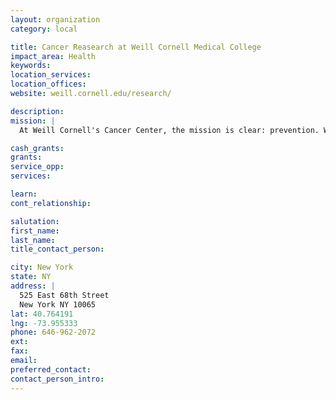 ```yaml
---
layout: organization
category: local

title: Cancer Reasearch at Weill Cornell Medical College
impact_area: Health
keywords: 
location_services: 
location_offices: 
website: weill.cornell.edu/research/

description: 
mission: |
  At Weill Cornell's Cancer Center, the mission is clear: prevention. World-class researchers are collaborating to find ways to stop cancer before it ever has the chance to gain a foothold. Despite significant progress made to date, cancer remains the second leading cause of death in the United States. In 2009, there were nearly 13 million new cases of cancer diagnosed worldwide.

cash_grants: 
grants: 
service_opp: 
services: 

learn: 
cont_relationship: 

salutation: 
first_name: 
last_name: 
title_contact_person: 

city: New York
state: NY
address: |
  525 East 68th Street     
  New York NY 10065
lat: 40.764191
lng: -73.955333
phone: 646-962-2072
ext: 
fax: 
email: 
preferred_contact: 
contact_person_intro: 
---
```


